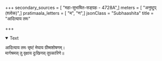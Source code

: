 +++
secondary_sources = [ "महा-सुभाषित-सङ्ग्रहः - 4728A",]
meters = [ "अनुष्टुप् (श्लोक)",]
pratimaala_letters = [ "म", "ण",]
jsonClass = "Subhaashita"
title = "आदित्याय तमः"

+++

<details open><summary>Text</summary>

आदित्याय तमः सृष्टं मेघाय ग्रीष्मशोषणम्।  
मार्गश्रमस् तु वृक्षाय दुःखिनस् तूपकारिणे॥
</details>
